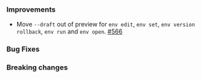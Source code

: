 ### Improvements

- Move `--draft` out of preview for `env edit`, `env set`, `env version rollback`, `env run` and `env open`.
  [#566](https://github.com/pulumi/esc/pull/566)

### Bug Fixes

### Breaking changes

